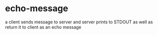 # echo-message
a client sends message to server and server prints to STDOUT as well as return it to client as an echo message
